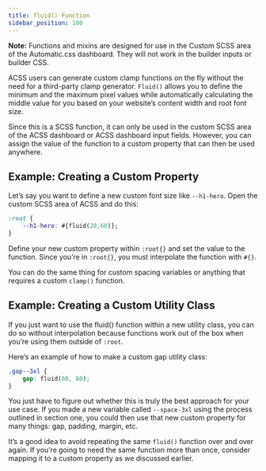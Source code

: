 ```yaml
---
title: fluid() Function
sidebar_position: 100
---
```


**Note:** Functions and mixins are designed for use in the Custom SCSS area of the Automatic.css dashboard. They will not work in the builder inputs or builder CSS.

ACSS users can generate custom clamp functions on the fly without the need for a third-party clamp generator. `Fluid()` allows you to define the minimum and the maximum pixel values while automatically calculating the middle value for you based on your website’s content width and root font size.

Since this is a SCSS function, it can only be used in the custom SCSS area of the ACSS dashboard or ACSS dashboard input fields. However, you can assign the value of the function to a custom property that can then be used anywhere.

## Example: Creating a Custom Property

Let’s say you want to define a new custom font size like `--h1-hero`. Open the custom SCSS area of ACSS and do this:

```CSS
:root {
    --h1-hero: #{fluid(28,60)};
}
```

Define your new custom property within `:root{}` and set the value to the function. Since you’re in `:root{}`, you must interpolate the function with `#{}`.

You can do the same thing for custom spacing variables or anything that requires a custom `clamp()` function.

## Example: Creating a Custom Utility Class

If you just want to use the fluid() function within a new utility class, you can do so without interpolation because functions work out of the box when you’re using them outside of `:root`.

Here’s an example of how to make a custom gap utility class:

```CSS
.gap--3xl {
    gap: fluid(60, 80);
}
```

You just have to figure out whether this is truly the best approach for your use case. If you made a new variable called `--space-3xl` using the process outlined in section one, you could then use that new custom property for many things: gap, padding, margin, etc.

It’s a good idea to avoid repeating the same `fluid()` function over and over again. If you’re going to need the same function more than once, consider mapping it to a custom property as we discussed earlier.
